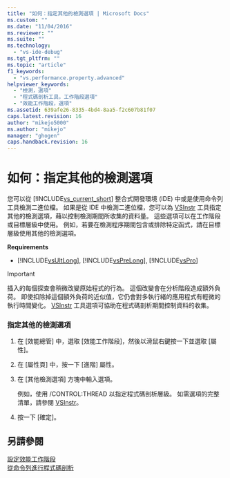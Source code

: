 ```yaml
---
title: "如何：指定其他的檢測選項 | Microsoft Docs"
ms.custom: ""
ms.date: "11/04/2016"
ms.reviewer: ""
ms.suite: ""
ms.technology: 
  - "vs-ide-debug"
ms.tgt_pltfrm: ""
ms.topic: "article"
f1_keywords: 
  - "vs.performance.property.advanced"
helpviewer_keywords: 
  - "檢測，選項"
  - "程式碼剖析工具，工作階段選項"
  - "效能工作階段，選項"
ms.assetid: 639afe26-8335-4bd4-8aa5-f2c607b81f07
caps.latest.revision: 16
author: "mikejo5000"
ms.author: "mikejo"
manager: "ghogen"
caps.handback.revision: 16
---
```

# <a name="how-to-specify-additional-instrumentation-options"></a>如何：指定其他的檢測選項
您可以從 [!INCLUDE[vs_current_short](../code-quality/includes/vs_current_short_md.md)] 整合式開發環境 (IDE) 中或是使用命令列工具檢測二進位檔。 如果是從 IDE 中檢測二進位檔，您可以為 [VSInstr](../profiling/vsinstr.md) 工具指定其他的檢測選項，藉以控制檢測期間所收集的資料量。 這些選項可以在工作階段或目標層級中使用。 例如，若要在檢測程序期間包含或排除特定函式，請在目標層級使用其他的檢測選項。  
  
 **Requirements**  
  
-   [!INCLUDE[vsUltLong](../code-quality/includes/vsultlong_md.md)], [!INCLUDE[vsPreLong](../code-quality/includes/vsprelong_md.md)], [!INCLUDE[vsPro](../code-quality/includes/vspro_md.md)]  
  
> [!IMPORTANT]
>  插入的每個探查會稍微改變原始程式的行為。 這個改變會在分析階段造成額外負荷。 即使扣除掉這個額外負荷的近似值，它仍會對多執行緒的應用程式有輕微的執行時間變化。 [VSInstr](../profiling/vsinstr.md) 工具選項可協助在程式碼剖析期間控制資料的收集。  
  
### <a name="to-specify-additional-instrumentation-option"></a>指定其他的檢測選項  
  
1.  在 [效能總管] 中，選取 [效能工作階段]，然後以滑鼠右鍵按一下並選取 [屬性]。  
  
2.  在 [屬性頁] 中，按一下 [進階] 屬性。  
  
3.  在 [其他檢測選項] 方塊中輸入選項。  
  
     例如，使用 /CONTROL:THREAD 以指定程式碼剖析層級。 如需選項的完整清單，請參閱 [VSInstr](../profiling/vsinstr.md)。  
  
4.  按一下 [確定]。  
  
## <a name="see-also"></a>另請參閱  
 [設定效能工作階段](../profiling/configuring-performance-sessions.md)   
 [從命令列進行程式碼剖析](../profiling/using-the-profiling-tools-from-the-command-line.md)


<!--HONumber=Feb17_HO4-->


